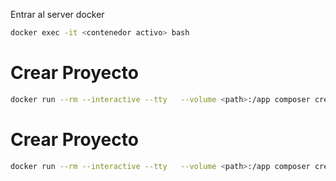 Entrar al server docker
```bash
docker exec -it <contenedor activo> bash
```


# Crear Proyecto

``` bash
docker run --rm --interactive --tty   --volume <path>:/app composer create-project laravel/laravel demo 
```
# Crear Proyecto

``` bash
docker run --rm --interactive --tty   --volume <path>:/app composer create-project laravel/laravel demo 
```
